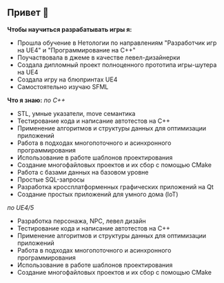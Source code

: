 ## Привет 👋

<!--
**postpost/postpost** is a ✨ _special_ ✨ repository because its `README.md` (this file) appears on your GitHub profile.


![image](https://github.com/user-attachments/assets/c6f25622-1642-4268-b3a1-9284a88cbf51)

-->
**Чтобы наyчиться разрабатывать игры я:**

- Прошла обучение в Нетологии по направлениям "Разработчик игр на UE4" и "Программирование на С++"
- Поучаствовала в джеме в качестве левел-дизайнерки
- Создала дипломный проект полноценного прототипа игры-шутера на UE4 
- Создала игру на блюпринтах UE4
- Самостоятельно изучаю SFML

**Что я знаю:**
*по С++*
- STL, умные указатели, move семантика
- Тестирование кода и написание автотестов на С++
-	Применение алгоритмов и структуры данных для оптимизации приложений
- Работа в подходах многопоточного и асинхронного программирования
- Использование в работе шаблонов проектирования
- Создание многофайловых проектов и их сбор с помощью CMake
- Работа с базами данных на базовом уровне
-	Простые SQL-запросы
-	Разработка кроссплатформенных графических приложений на Qt
-	Создание простых приложений для умного дома (IoT)

*по UE4/5*
- Разработка персонажа, NPC, левел дизайн
-	Тестирование кода и написание автотестов на С++
-	Применение алгоритмов и структуры данных для оптимизации приложений
-	Работа в подходах многопоточного и асинхронного программирования
-	Использование в работе шаблонов проектирования
-	Создание многофайловых проектов и их сбор с помощью CMake


